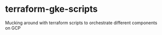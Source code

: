 # terraform-gke-scripts
Mucking around with terraform scripts to orchestrate different components on GCP
